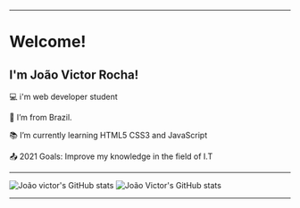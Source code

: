 ----------------------------------------------------------------------------------

# Welcome!

 

## I'm João Victor Rocha!

 

:computer: i'm web developer student 

:house_with_garden: I’m from Brazil.

:books: I’m currently learning HTML5 CSS3 and JavaScript

:outbox_tray: 2021 Goals: Improve my knowledge in the field of I.T


----------------------------------------------------------------------------------
![João victor's GitHub stats](https://github-readme-stats.vercel.app/api?username=Joao-Victor-RVG&show_icons=true&theme=tokyonight)
![João Victor's GitHub stats](https://github-readme-stats.vercel.app/api?username=Joao-Victor-RVG&hide=contribs,prs_icons=true&theme=tokyonight)

----------------------------------------------------------------------------------



